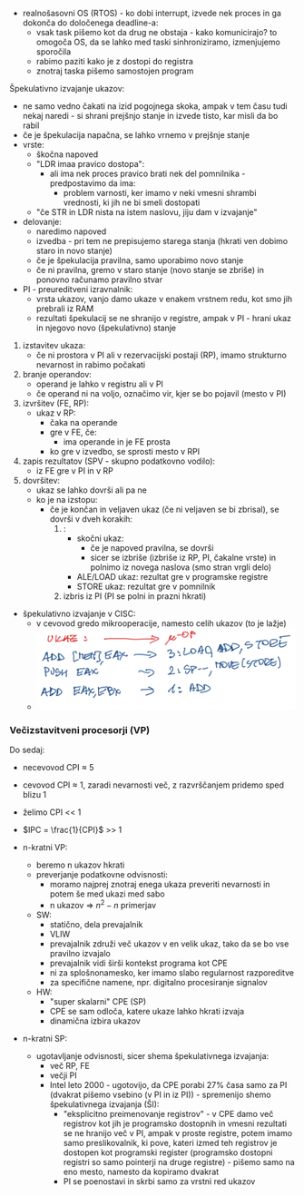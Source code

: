 - realnošasovni OS (RTOS) - ko dobi interrupt, izvede nek proces in ga dokonča do določenega deadline-a:
	- vsak task pišemo kot da drug ne obstaja - kako komunicirajo? to omogoča OS, da se lahko med taski sinhroniziramo, izmenjujemo sporočila
	- rabimo paziti kako je z dostopi do registra
	- znotraj taska pišemo samostojen program

Špekulativno izvajanje ukazov:
- ne samo vedno čakati na izid pogojnega skoka, ampak v tem času tudi nekaj naredi - si shrani prejšnjo stanje in izvede tisto, kar misli da bo rabil
- če je špekulacija napačna, se lahko vrnemo v prejšnje stanje
- vrste:
	- škočna napoved
	- "LDR imaa pravico dostopa":
		- ali ima nek proces pravico brati nek del pomnilnika - predpostavimo da ima:
			- problem varnosti, ker imamo v neki vmesni shrambi vrednosti, ki jih ne bi smeli dostopati
	- "če STR in LDR nista na istem naslovu, jiju dam v izvajanje"
- delovanje:
	- naredimo napoved
	- izvedba - pri tem ne prepisujemo starega stanja (hkrati ven dobimo staro in novo stanje)
	- če je špekulacija pravilna, samo uporabimo novo stanje
	- če ni pravilna, gremo v staro stanje (novo stanje se zbriše) in ponovno računamo pravilno stvar
- PI - preureditveni izravnalnik:
	- vrsta ukazov, vanjo damo ukaze v enakem vrstnem redu, kot smo jih prebrali iz RAM
	- rezultati špekulacij se ne shranijo v registre, ampak v PI - hrani ukaz in njegovo novo (špekulativno) stanje
1. izstavitev ukaza:
	- če ni prostora v PI ali v rezervacijski postaji (RP), imamo strukturno nevarnost in rabimo počakati
2. branje operandov:
	- operand je lahko v registru ali v PI
	- če operand ni na voljo, označimo vir, kjer se bo pojavil (mesto v PI)
3. izvršitev (FE, RP):
	- ukaz v RP:
		- čaka na operande
		- gre v FE, če:
			- ima operande in je FE prosta
		- ko gre v izvedbo, se sprosti mesto v RPI
4. zapis rezultatov (SPV - skupno podatkovno vodilo):
	- iz FE gre v PI in v RP 
5. dovršitev:
	- ukaz se lahko dovrši ali pa ne
	- ko je na izstopu:
		- če je končan in veljaven ukaz (če ni veljaven se bi zbrisal), se dovrši v dveh korakih:
			1. :
				- skočni ukaz:
					- če je napoved pravilna, se dovrši
					- sicer se izbriše (izbriše iz RP, PI, čakalne vrste) in polnimo iz novega naslova (smo stran vrgli delo)
				- ALE/LOAD ukaz: rezultat gre v programske registre
				- STORE ukaz: rezultat gre v pomnilnik
			2. izbris iz PI (PI se polni in prazni hkrati)

- špekulativno izvajanje v CISC:
	- v cevovod gredo mikrooperacije, namesto celih ukazov (to je lažje)
	- ![500](../../Images2/Pasted%20image%2020250107112857.png)

### Večizstavitveni procesorji (VP)

Do sedaj:
- necevovod CPI $\approx$ 5
- cevovod CPI $\approx$ 1, zaradi nevarnosti več, z razvrščanjem pridemo sped blizu 1

- želimo CPI << 1
- $IPC = \frac{1}{CPI}$ >> 1
- n-kratni VP:
	- beremo n ukazov hkrati
	- preverjanje podatkovne odvisnosti:
		- moramo najprej znotraj enega ukaza preveriti nevarnosti in potem še med ukazi med sabo
		- n ukazov => $n^2 - n$  primerjav
	- SW:
		- statično, dela prevajalnik
		- VLIW
		- prevajalnik združi več ukazov v en velik ukaz, tako da se bo vse pravilno izvajalo
		- prevajalnik vidi širši kontekst programa kot CPE
		- ni za splošnonamesko, ker imamo slabo regularnost razporeditve
		- za specifične namene, npr. digitalno procesiranje signalov
	- HW:
		- "super skalarni" CPE (SP)
		- CPE se sam odloča, katere ukaze lahko hkrati izvaja
		- dinamična izbira ukazov

- n-kratni SP:
	- ugotavljanje odvisnosti, sicer shema špekulativnega izvajanja:
		- več RP, FE
		- večji PI
		- Intel leto 2000 - ugotovijo, da CPE porabi 27% časa samo za PI (dvakrat pišemo vsebino (v PI in iz PI)) - spremenijo shemo špekulativnega izvajanja (ŠI):
			- "eksplicitno preimenovanje registrov" - v CPE damo več registrov kot jih je programsko dostopnih in vmesni rezultati se ne hranijo več v PI, ampak v proste registre, potem imamo samo preslikovalnik, ki pove, kateri izmed teh registrov je dostopen kot programski register (programsko dostopni registri so samo pointerji na druge registre) - pišemo samo na eno mesto, namesto da kopiramo dvakrat
			- PI se poenostavi in skrbi samo za vrstni red ukazov